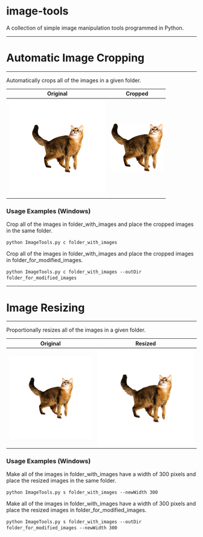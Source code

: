 image-tools
=============

A collection of simple image manipulation tools programmed in Python.

---
# Automatic Image Cropping #
---

Automatically crops all of the images in a given folder.

Original             |  Cropped
:-------------------------:|:-------------------------:
![alt text](https://raw.githubusercontent.com/cstothart/image-tools/master/C04.bmp "Original Image")  |  ![alt text](https://raw.githubusercontent.com/cstothart/image-tools/master/C04_cropped.bmp "Cropped Image")

### Usage Examples (Windows) ###

Crop all of the images in folder_with_images and place the cropped images in the same folder.
```
python ImageTools.py c folder_with_images
```

Crop all of the images in folder_with_images and place the cropped images in folder_for_modified_images.
```
python ImageTools.py c folder_with_images --outDir folder_for_modified_images
```

---
# Image Resizing #
---

Proportionally resizes all of the images in a given folder.

Original             |  Resized
:-------------------------:|:-------------------------:
![alt text](https://raw.githubusercontent.com/cstothart/image-tools/master/C04.bmp "Original Image")  |  ![alt text](https://raw.githubusercontent.com/cstothart/image-tools/master/C04_resized.bmp "Resized Image")

### Usage Examples (Windows) ###

Make all of the images in folder_with_images have a width of 300 pixels and place the resized images in the same folder.
```
python ImageTools.py s folder_with_images --newWidth 300
```

Make all of the images in folder_with_images have a width of 300 pixels and place the resized images in folder_for_modified_images.
```
python ImageTools.py s folder_with_images --outDir folder_for_modified_images --newWidth 300
```